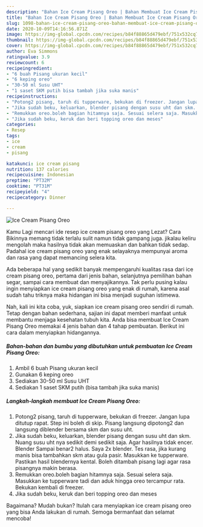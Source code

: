 ```yaml
---
description: "Bahan Ice Cream Pisang Oreo | Bahan Membuat Ice Cream Pisang Oreo Yang Lezat"
title: "Bahan Ice Cream Pisang Oreo | Bahan Membuat Ice Cream Pisang Oreo Yang Lezat"
slug: 1098-bahan-ice-cream-pisang-oreo-bahan-membuat-ice-cream-pisang-oreo-yang-lezat
date: 2020-10-09T14:16:56.871Z
image: https://img-global.cpcdn.com/recipes/b84f88865d479ebf/751x532cq70/ice-cream-pisang-oreo-foto-resep-utama.jpg
thumbnail: https://img-global.cpcdn.com/recipes/b84f88865d479ebf/751x532cq70/ice-cream-pisang-oreo-foto-resep-utama.jpg
cover: https://img-global.cpcdn.com/recipes/b84f88865d479ebf/751x532cq70/ice-cream-pisang-oreo-foto-resep-utama.jpg
author: Eva Simmons
ratingvalue: 3.9
reviewcount: 6
recipeingredient:
- "6 buah Pisang ukuran kecil"
- "6 keping oreo"
- "30-50 ml Susu UHT"
- "1 saset SKM putih bisa tambah jika suka manis"
recipeinstructions:
- "Potong2 pisang, taruh di tupperware, bekukan di freezer. Jangan lupa ditutup rapat. Step ini boleh di skip. Pisang langsung dipotong2 dan langsung diblender bersama skm dan susu uht."
- "Jika sudah beku, keluarkan, blender pisang dengan susu uht dan skm. Nuang susu uht nya sedikit demi sedikit saja. Agar hasilnya tidak encer. Blender Sampai benar2 halus. Saya 2x blender. Tes rasa, jika kurang manis bisa tambahkan skm atau gula pasir. Masukkan ke tupperware. Pastikan hasil blendernya kental. Boleh ditambah pisang lagi agar rasa pisangnya makin berasa."
- "Remukkan oreo.boleh bagian hitamnya saja. Sesuai selera saja. Masukkan ke tupperware tadi dan aduk hingga oreo tercampur rata. Bekukan kembali di freezer."
- "Jika sudah beku, keruk dan beri topping oreo dan meses"
categories:
- Resep
tags:
- ice
- cream
- pisang

katakunci: ice cream pisang 
nutrition: 137 calories
recipecuisine: Indonesian
preptime: "PT32M"
cooktime: "PT31M"
recipeyield: "4"
recipecategory: Dinner

---
```



![Ice Cream Pisang Oreo](https://img-global.cpcdn.com/recipes/b84f88865d479ebf/751x532cq70/ice-cream-pisang-oreo-foto-resep-utama.jpg)

Kamu Lagi mencari ide resep ice cream pisang oreo yang Lezat? Cara Bikinnya memang tidak terlalu sulit namun tidak gampang juga. jikalau keliru mengolah maka hasilnya tidak akan memuaskan dan bahkan tidak sedap. Padahal ice cream pisang oreo yang enak selayaknya mempunyai aroma dan rasa yang dapat memancing selera kita.

Ada beberapa hal yang sedikit banyak mempengaruhi kualitas rasa dari ice cream pisang oreo, pertama dari jenis bahan, selanjutnya pemilihan bahan segar, sampai cara membuat dan menyajikannya. Tak perlu pusing kalau ingin menyiapkan ice cream pisang oreo yang enak di rumah, karena asal sudah tahu triknya maka hidangan ini bisa menjadi suguhan istimewa.




Nah, kali ini kita coba, yuk, siapkan ice cream pisang oreo sendiri di rumah. Tetap dengan bahan sederhana, sajian ini dapat memberi manfaat untuk membantu menjaga kesehatan tubuh kita. Anda bisa membuat Ice Cream Pisang Oreo memakai 4 jenis bahan dan 4 tahap pembuatan. Berikut ini cara dalam menyiapkan hidangannya.

<!--inarticleads1-->

##### Bahan-bahan dan bumbu yang dibutuhkan untuk pembuatan Ice Cream Pisang Oreo:

1. Ambil 6 buah Pisang ukuran kecil
1. Gunakan 6 keping oreo
1. Sediakan 30-50 ml Susu UHT
1. Sediakan 1 saset SKM putih (bisa tambah jika suka manis)




<!--inarticleads2-->

##### Langkah-langkah membuat Ice Cream Pisang Oreo:

1. Potong2 pisang, taruh di tupperware, bekukan di freezer. Jangan lupa ditutup rapat. Step ini boleh di skip. Pisang langsung dipotong2 dan langsung diblender bersama skm dan susu uht.
1. Jika sudah beku, keluarkan, blender pisang dengan susu uht dan skm. Nuang susu uht nya sedikit demi sedikit saja. Agar hasilnya tidak encer. Blender Sampai benar2 halus. Saya 2x blender. Tes rasa, jika kurang manis bisa tambahkan skm atau gula pasir. Masukkan ke tupperware. Pastikan hasil blendernya kental. Boleh ditambah pisang lagi agar rasa pisangnya makin berasa.
1. Remukkan oreo.boleh bagian hitamnya saja. Sesuai selera saja. Masukkan ke tupperware tadi dan aduk hingga oreo tercampur rata. Bekukan kembali di freezer.
1. Jika sudah beku, keruk dan beri topping oreo dan meses




Bagaimana? Mudah bukan? Itulah cara menyiapkan ice cream pisang oreo yang bisa Anda lakukan di rumah. Semoga bermanfaat dan selamat mencoba!
